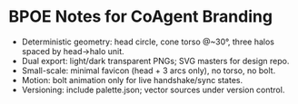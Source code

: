 # BPOE Notes for CoAgent Branding
- Deterministic geometry: head circle, cone torso @~30°, three halos spaced by head→halo unit.
- Dual export: light/dark transparent PNGs; SVG masters for design repo.
- Small-scale: minimal favicon (head + 3 arcs only), no torso, no bolt.
- Motion: bolt animation only for live handshake/sync states.
- Versioning: include palette.json; vector sources under version control.
